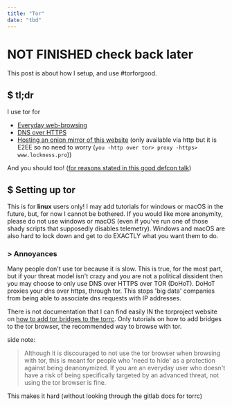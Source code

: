 ```yaml
---
title: "Tor"
date: "tbd"
---
```


# NOT FINISHED check back later

This post is about how I setup, and use #torforgood. 

## $ tl;dr

I use tor for
- [Everyday web-browsing](https://add.startpage.com/)
- [DNS over HTTPS](https://github.com/alecmuffett/dohot)
- [Hosting an onion mirror of this website](http://hkrhcavbuzxya3dpfetlnp5cuahujfbhqchvv5usf3xlhpjbm4wgn6ad.onion/) (only available via http but it is E2EE so no need to worry (`you -http over tor> proxy -https> www.lockness.pro`))

And you should too! ([for reasons stated in this good defcon talk]())

## $ Setting up tor

This is for **linux** users only! I may add tutorials for windows or macOS in the future, but, for now I cannot be bothered. If you would like more anonymity, please do not use windows or macOS (even if you've run one of those shady scripts that supposedly disables telemetry). Windows and macOS are also hard to lock down and get to do EXACTLY what you want them to do.

### > Annoyances

Many people don't use tor because it is slow. This is true, for the most part, but if your threat model isn't crazy and you are not a political dissident then you may choose to only use DNS over HTTPS over TOR (DoHoT). DoHoT proxies your dns over https, through tor. This stops 'big data' companies from being able to associate dns requests with IP addresses.

There is not documentation that I can find easily IN the torproject website on [how to add tor bridges to the torrc](https://gist.github.com/mort3za/b28495d7e42e628e7b7c9346488b5e93). Only tutorials on how to add bridges to the tor browser, the recommended way to browse with tor. 

side note:

> Although it is discouraged to not use the tor browser when browsing with tor, this is meant for people who 'need to hide' as a protection against being deanonymized. If you are an everyday user who doesn't have a risk of being specifically targeted by an advanced threat, not using the tor browser is fine.

This makes it hard (without looking through the gitlab docs for torrc) 

